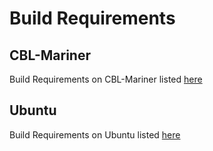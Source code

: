 
# Build Requirements

## CBL-Mariner
Build Requirements on CBL-Mariner listed [here](./prerequisites-mariner.md)


## Ubuntu
Build Requirements on Ubuntu listed [here](./prerequisites-ubuntu.md)
